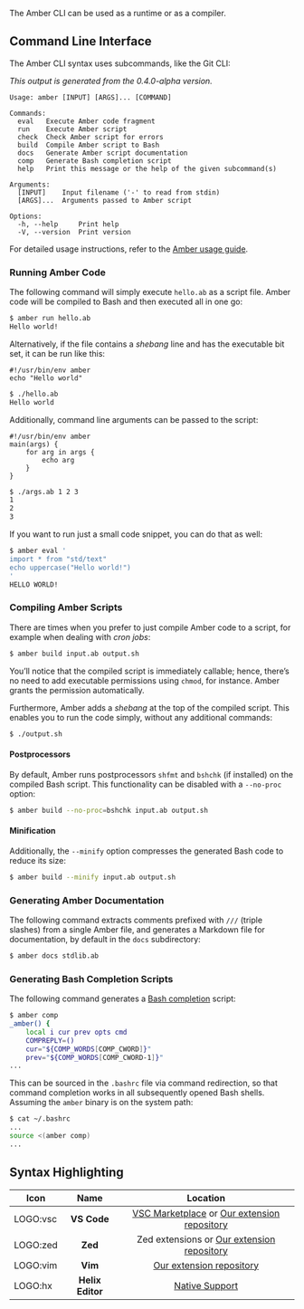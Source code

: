 The Amber CLI can be used as a runtime or as a compiler.

## Command Line Interface

The Amber CLI syntax uses subcommands, like the Git CLI:

*This output is generated from the 0.4.0-alpha version.*
```
Usage: amber [INPUT] [ARGS]... [COMMAND]

Commands:
  eval   Execute Amber code fragment
  run    Execute Amber script
  check  Check Amber script for errors
  build  Compile Amber script to Bash
  docs   Generate Amber script documentation
  comp   Generate Bash completion script
  help   Print this message or the help of the given subcommand(s)

Arguments:
  [INPUT]    Input filename ('-' to read from stdin)
  [ARGS]...  Arguments passed to Amber script

Options:
  -h, --help     Print help
  -V, --version  Print version
```

For detailed usage instructions, refer to the [Amber usage guide](https://docs.amber-lang.com/getting_started/usage).

### Running Amber Code

The following command will simply execute `hello.ab` as a script file. Amber code will be compiled to Bash and then executed all in one go:

```sh
$ amber run hello.ab
Hello world!
```

Alternatively, if the file contains a _shebang_ line and has the executable bit set, it can be run like this:

```ab
#!/usr/bin/env amber
echo "Hello world"
```

```sh
$ ./hello.ab
Hello world
```

Additionally, command line arguments can be passed to the script:

```ab
#!/usr/bin/env amber
main(args) {
    for arg in args {
        echo arg
    }
}
```

```sh
$ ./args.ab 1 2 3
1
2
3
```

If you want to run just a small code snippet, you can do that as well:

```sh
$ amber eval '
import * from "std/text"
echo uppercase("Hello world!")
'
HELLO WORLD!
```

### Compiling Amber Scripts

There are times when you prefer to just compile Amber code to a script, for example when dealing with _cron jobs_:

```sh
$ amber build input.ab output.sh
```

You’ll notice that the compiled script is immediately callable; hence, there’s no need to add executable permissions using `chmod`, for instance. Amber grants the permission automatically.

Furthermore, Amber adds a _shebang_ at the top of the compiled script. This enables you to run the code simply, without any additional commands:

```sh
$ ./output.sh
```

#### Postprocessors

By default, Amber runs postprocessors `shfmt` and `bshchk` (if installed) on the compiled Bash script.  This functionality can be disabled with a `--no-proc` option:

```sh
$ amber build --no-proc=bshchk input.ab output.sh
```

#### Minification

Additionally, the `--minify` option compresses the generated Bash code to reduce its size:

```sh
$ amber build --minify input.ab output.sh
```

### Generating Amber Documentation

The following command extracts comments prefixed with `///` (triple slashes) from a single Amber file, and generates a Markdown file for documentation, by default in the `docs` subdirectory:

```sh
$ amber docs stdlib.ab
```

### Generating Bash Completion Scripts

The following command generates a [Bash completion](https://en.wikipedia.org/wiki/Command-line_completion) script:

```sh
$ amber comp
_amber() {
    local i cur prev opts cmd
    COMPREPLY=()
    cur="${COMP_WORDS[COMP_CWORD]}"
    prev="${COMP_WORDS[COMP_CWORD-1]}"
...
```

This can be sourced in the `.bashrc` file via command redirection, so that command completion works in all subsequently opened Bash shells.  Assuming the `amber` binary is on the system path:

```sh
$ cat ~/.bashrc
...
source <(amber comp)
...
```

## Syntax Highlighting

| Icon | Name | Location |
|---|:----:|:-----:|
| LOGO:vsc | **VS Code** | [VSC Marketplace](https://marketplace.visualstudio.com/items?itemName=Ph0enixKM.amber-language) or [Our extension repository](https://github.com/amber-lang/vsc-amber-extension) |
| LOGO:zed | **Zed** | Zed extensions or [Our extension repository](https://github.com/amber-lang/zed-amber-extension) |
| LOGO:vim | **Vim** | [Our extension repository](https://github.com/amber-lang/amber-vim) |
| LOGO:hx | **Helix Editor** | [Native Support](https://docs.helix-editor.com/lang-support.html) |
